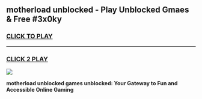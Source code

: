 
## motherload unblocked - Play Unblocked Gmaes & Free #3x0ky
<h3>
<a href="https://news.freeplayer.one?title=motherload_unblocked&ref=24F">CLICK TO PLAY</a></h3>
<hr>

<h3>
<a href="https://news.freeplayer.one?title=motherload_unblocked&ref=24F">CLICK 2 PLAY</a>
  
</h3>

<a href="https://news.freeplayer.one?title=motherload_unblocked&ref=24F/"><img src="https://clearcache.store/games.png"></a>


**motherload unblocked games unblocked: Your Gateway to Fun and Accessible Online Gaming**

